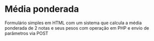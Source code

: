 # Média ponderada
Formulário simples em HTML com um sistema que calcula a média ponderada de 2 notas e seus pesos com operação em PHP e envio de parâmetros via POST
